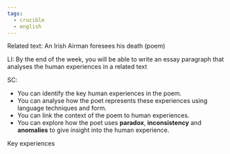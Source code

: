 ```yaml
---
tags:
  - crucible
  - english
---
```

Related text: An Irish Airman foresees his death (poem)

LI: By the end of the week, you will be able to write an essay paragraph that analyses the human experiences in a related text

SC:
- You can identify the key human experiences in the poem.
- You can analyse how the poet represents these experiences using language techniques and form.
- You can link the context of the poem to human experiences.
- You can explore how the poet uses **paradox**, **inconsistency** and **anomalies** to give insight into the human experience.

Key experiences